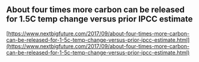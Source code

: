 ## About four times more carbon can be released for 1.5C temp change versus prior IPCC estimate
  
  [https://www.nextbigfuture.com/2017/09/about-four-times-more-carbon-can-be-released-for-1-5c-temp-change-versus-prior-ipcc-estimate.html](https://www.nextbigfuture.com/2017/09/about-four-times-more-carbon-can-be-released-for-1-5c-temp-change-versus-prior-ipcc-estimate.html)